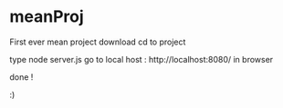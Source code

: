 # meanProj
First ever mean project
download 
cd to project 

type node server.js
 go to local host : http://localhost:8080/ in browser 
 
 done !
 
 :)

